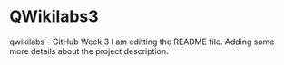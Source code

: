 # QWikilabs3
qwikilabs - GitHub Week 3 
I am editting the README file. Adding some more details about the project description. 
